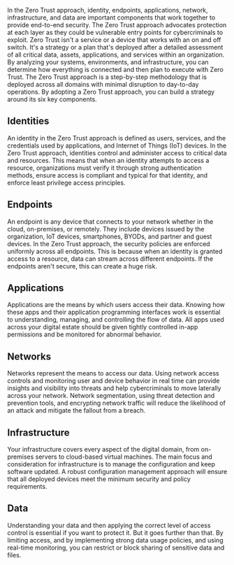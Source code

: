 In the Zero Trust approach, identity, endpoints, applications, network, infrastructure, and data are important components that work together to provide end-to-end security. The Zero Trust approach advocates protection at each layer as they could be vulnerable entry points for cybercriminals to exploit. Zero Trust isn't a service or a device that works with an on and off switch. It's a strategy or a plan that's deployed after a detailed assessment of all critical data, assets, applications, and services within an organization. By analyzing your systems, environments, and infrastructure, you can determine how everything is connected and then plan to execute with Zero Trust. The Zero Trust approach is a step-by-step methodology that is deployed across all domains with minimal disruption to day-to-day operations. By adopting a Zero Trust approach, you can build a strategy around its six key components.

## Identities

An identity in the Zero Trust approach is defined as users, services, and the credentials used by applications, and Internet of Things (IoT) devices. In the Zero Trust approach, identities control and administer access to critical data and resources. This means that when an identity attempts to access a resource, organizations must verify it through strong authentication methods, ensure access is compliant and typical for that identity, and enforce least privilege access principles.

## Endpoints

An endpoint is any device that connects to your network whether in the cloud, on-premises, or remotely. They include devices issued by the organization, IoT devices, smartphones, BYODs, and partner and guest devices. In the Zero Trust approach, the security policies are enforced uniformly across all endpoints. This is because when an identity is granted access to a resource, data can stream across different endpoints. If the endpoints aren't secure, this can create a huge risk.

## Applications

Applications are the means by which users access their data. Knowing how these apps and their application programming interfaces work is essential to understanding, managing, and controlling the flow of data. All apps used across your digital estate should be given tightly controlled in-app permissions and be monitored for abnormal behavior.

## Networks

Networks represent the means to access our data. Using network access controls and monitoring user and device behavior in real time can provide insights and visibility into threats and help cybercriminals to move laterally across your network. Network segmentation, using threat detection and prevention tools, and encrypting network traffic will reduce the likelihood of an attack and mitigate the fallout from a breach.

## Infrastructure

Your infrastructure covers every aspect of the digital domain, from on-premises servers to cloud-based virtual machines. The main focus and consideration for infrastructure is to manage the configuration and keep software updated. A robust configuration management approach will ensure that all deployed devices meet the minimum security and policy requirements.

## Data

Understanding your data and then applying the correct level of access control is essential if you want to protect it. But it goes further than that. By limiting access, and by implementing strong data usage policies, and using real-time monitoring, you can restrict or block sharing of sensitive data and files.
